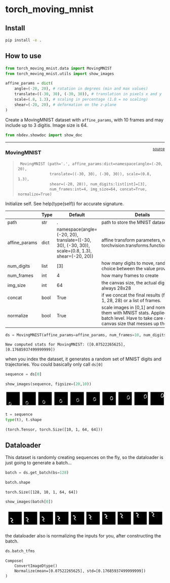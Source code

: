 torch_moving_mnist
================

<!-- WARNING: THIS FILE WAS AUTOGENERATED! DO NOT EDIT! -->

## Install

``` sh
pip install -e .
```

## How to use

``` python
from torch_moving_mnist.data import MovingMNIST
from torch_moving_mnist.utils import show_images
```

``` python
affine_params = dict(
    angle=(-20, 20), # rotation in degrees (min and max values)
    translate=((-30, 30), (-30, 30)), # translation in pixels x and y
    scale=(.8, 1.3), # scaling in percentage (1.0 = no scaling)
    shear=(-20, 20), # deformation on the z-plane
)
```

Create a MovingMNIST dataset with `affine_params`, with 10 frames and
may include up to 3 digitis. Image size is 64.

``` python
from nbdev.showdoc import show_doc
```

------------------------------------------------------------------------

<a
href="https://github.com/tcapelle/torch_moving_mnist/blob/main/torch_moving_mnist/data.py#LNone"
target="_blank" style="float:right; font-size:smaller">source</a>

### MovingMNIST

>      MovingMNIST (path='.', affine_params:dict=namespace(angle=(-20, 20),
>                   translate=((-30, 30), (-30, 30)), scale=(0.8, 1.3),
>                   shear=(-20, 20)), num_digits:list[int]=[3],
>                   num_frames:int=4, img_size=64, concat=True, normalize=True)

Initialize self. See help(type(self)) for accurate signature.

|               | **Type** | **Default**                                                                                     | **Details**                                                                                                                                         |
|---------------|----------|-------------------------------------------------------------------------------------------------|-----------------------------------------------------------------------------------------------------------------------------------------------------|
| path          | str      | .                                                                                               | path to store the MNIST dataset                                                                                                                     |
| affine_params | dict     | namespace(angle=(-20, 20), translate=((-30, 30), (-30, 30)), scale=(0.8, 1.3), shear=(-20, 20)) | affine transform parameters, refer to torchvision.transforms.functional.affine                                                                      |
| num_digits    | list     | \[3\]                                                                                           | how many digits to move, random choice between the value provided                                                                                   |
| num_frames    | int      | 4                                                                                               | how many frames to create                                                                                                                           |
| img_size      | int      | 64                                                                                              | the canvas size, the actual digits are always 28x28                                                                                                 |
| concat        | bool     | True                                                                                            | if we concat the final results (frames, 1, 28, 28) or a list of frames.                                                                             |
| normalize     | bool     | True                                                                                            | scale images in \[0,1\] and normalize them with MNIST stats. Applied at batch level. Have to take care of the canvas size that messes up the stats! |

``` python
ds = MovingMNIST(affine_params=affine_params, num_frames=10, num_digits=[1,2,3], img_size=64)
```

    New computed stats for MovingMNIST: ([0.07522265625], [0.17685937499999999])

when you index the dataset, it generates a random set of MNIST digits
and trajectories. You could basically only call `ds[0]`

``` python
sequence = ds[0]
```

``` python
show_images(sequence, figsize=(20,10))
```

![](index_files/figure-gfm/cell-8-output-1.png)

``` python
t = sequence
type(t), t.shape
```

    (torch.Tensor, torch.Size([10, 1, 64, 64]))

## Dataloader

This dataset is randomly creating sequences on the fly, so the
dataloader is just going to generate a batch…

``` python
batch = ds.get_batch(bs=128)
```

``` python
batch.shape
```

    torch.Size([128, 10, 1, 64, 64])

``` python
show_images(batch[0])
```

![](index_files/figure-gfm/cell-12-output-1.png)

the dataloader also is normalizing the inputs for you, after
constructing the batch.

``` python
ds.batch_tfms
```

    Compose(
        ConvertImageDtype()
        Normalize(mean=[0.07522265625], std=[0.17685937499999999])
    )

